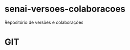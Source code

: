# senai-versoes-colaboracoes
Repositório de versões e colaborações


<HTML>
<HEAD><TITLE>ATIVIDADE DE VERSIONAMENTO</TITLE></HEAD>
<BODY>
   <H1> GIT </H1>
</BODY>
</HTML>
